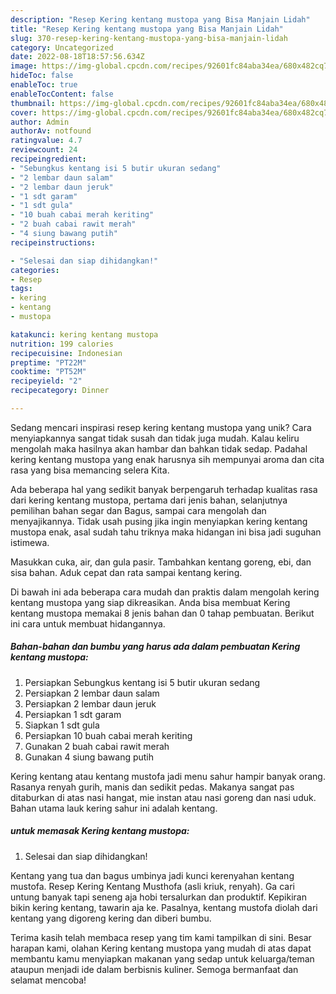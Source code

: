 ```yaml
---
description: "Resep Kering kentang mustopa yang Bisa Manjain Lidah"
title: "Resep Kering kentang mustopa yang Bisa Manjain Lidah"
slug: 370-resep-kering-kentang-mustopa-yang-bisa-manjain-lidah
category: Uncategorized
date: 2022-08-18T18:57:56.634Z
image: https://img-global.cpcdn.com/recipes/92601fc84aba34ea/680x482cq70/kering-kentang-mustopa-foto-resep-utama.jpg
hideToc: false
enableToc: true
enableTocContent: false
thumbnail: https://img-global.cpcdn.com/recipes/92601fc84aba34ea/680x482cq70/kering-kentang-mustopa-foto-resep-utama.jpg
cover: https://img-global.cpcdn.com/recipes/92601fc84aba34ea/680x482cq70/kering-kentang-mustopa-foto-resep-utama.jpg
author: Admin
authorAv: notfound
ratingvalue: 4.7
reviewcount: 24
recipeingredient:
- "Sebungkus kentang isi 5 butir ukuran sedang"
- "2 lembar daun salam"
- "2 lembar daun jeruk"
- "1 sdt garam"
- "1 sdt gula"
- "10 buah cabai merah keriting"
- "2 buah cabai rawit merah"
- "4 siung bawang putih"
recipeinstructions:

- "Selesai dan siap dihidangkan!"
categories:
- Resep
tags:
- kering
- kentang
- mustopa

katakunci: kering kentang mustopa 
nutrition: 199 calories
recipecuisine: Indonesian
preptime: "PT22M"
cooktime: "PT52M"
recipeyield: "2"
recipecategory: Dinner

---
```





Sedang mencari inspirasi resep kering kentang mustopa yang unik? Cara menyiapkannya sangat tidak susah dan tidak juga mudah. Kalau keliru mengolah maka hasilnya akan hambar dan bahkan tidak sedap. Padahal kering kentang mustopa yang enak harusnya sih mempunyai aroma dan cita rasa yang bisa memancing selera Kita.





Ada beberapa hal yang sedikit banyak berpengaruh terhadap kualitas rasa dari kering kentang mustopa, pertama dari jenis bahan, selanjutnya pemilihan bahan segar dan Bagus, sampai cara mengolah dan menyajikannya. Tidak usah pusing jika ingin menyiapkan kering kentang mustopa enak,      asal sudah tahu triknya maka hidangan ini bisa jadi suguhan istimewa.














Masukkan cuka, air, dan gula pasir. Tambahkan kentang goreng, ebi, dan sisa bahan. Aduk cepat dan rata sampai kentang kering.






Di bawah ini ada beberapa cara mudah dan praktis dalam mengolah kering kentang mustopa yang siap dikreasikan. Anda bisa membuat Kering kentang mustopa memakai 8 jenis bahan dan 0 tahap pembuatan. Berikut ini cara untuk membuat hidangannya.

<!--inarticleads1-->

##### Bahan-bahan dan bumbu yang harus ada dalam pembuatan Kering kentang mustopa:

1. Persiapkan Sebungkus kentang isi 5 butir ukuran sedang
1. Persiapkan 2 lembar daun salam
1. Persiapkan 2 lembar daun jeruk
1. Persiapkan 1 sdt garam
1. Siapkan 1 sdt gula
1. Persiapkan 10 buah cabai merah keriting
1. Gunakan 2 buah cabai rawit merah
1. Gunakan 4 siung bawang putih


Kering kentang atau kentang mustofa jadi menu sahur hampir banyak orang. Rasanya renyah gurih, manis dan sedikit pedas. Makanya sangat pas ditaburkan di atas nasi hangat, mie instan atau nasi goreng dan nasi uduk. Bahan utama lauk kering sahur ini adalah kentang. 

<!--inarticleads2-->

#####  untuk memasak Kering kentang mustopa:


1. Selesai dan siap dihidangkan!

Kentang yang tua dan bagus umbinya jadi kunci kerenyahan kentang mustofa. Resep Kering Kentang Musthofa (asli kriuk, renyah). Ga cari untung banyak tapi seneng aja hobi tersalurkan dan produktif. Kepikiran bikin kering kentang, tawarin aja ke. Pasalnya, kentang mustofa diolah dari kentang yang digoreng kering dan diberi bumbu. 

Terima kasih telah membaca resep yang tim kami tampilkan di sini. Besar harapan kami, olahan Kering kentang mustopa yang mudah di atas dapat membantu kamu menyiapkan makanan yang sedap untuk keluarga/teman ataupun menjadi ide dalam berbisnis kuliner. Semoga bermanfaat dan selamat mencoba!
